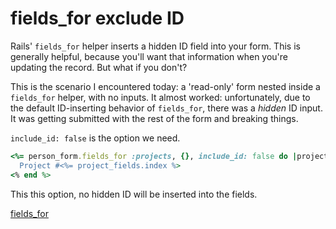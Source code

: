 # fields_for exclude ID

Rails' `fields_for` helper inserts a hidden ID field into your form. This is
generally helpful, because you'll want that information when you're updating
the record. But what if you don't?

This is the scenario I encountered today: a 'read-only' form nested inside a
`fields_for` helper, with no inputs. It almost worked: unfortunately, due to
the default ID-inserting behavior of `fields_for`, there was a _hidden_ ID
input. It was getting submitted with the rest of the form and breaking things.

`include_id: false` is the option we need.

```ruby
<%= person_form.fields_for :projects, {}, include_id: false do |project_fields| %>
  Project #<%= project_fields.index %>
<% end %>
```

This this option, no hidden ID will be inserted into the fields.

[fields_for](https://guides.rubyonrails.org/form_helpers.html#understanding-parameter-naming-conventions-the-fields-for-helper)
